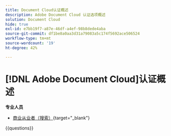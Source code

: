 ```yaml
---
title: Document Cloud认证概述
description: Adobe Document Cloud 认证选项概述
solution: Document Cloud
hide: true
exl-id: e7bb19f7-a87e-46df-a4ef-98b8dede4aba
source-git-commit: df1be8a0aa3d31a79083a5c174f5692ace506524
workflow-type: tm+mt
source-wordcount: '19'
ht-degree: 42%

---
```


# [!DNL Adobe Document Cloud]认证概述

**专业人员**

* [商业从业者（搜索）](https://certification.adobe.com/certification/document-cloud-business-practitioner-professional){target="_blank"} <!--AD0-D106-->

{{questions}}

